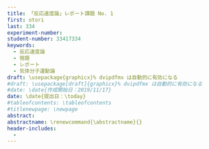 ```yaml
---
title: 「反応速度論」レポート課題 No. 1
first: otori
last: 334
experiment-number: 
student-number: 33417334
keywords:
  - 反応速度論
  - 宿題
  - レポート
  - 気体分子運動論
draft: \usepackage{graphicx}% dvipdfmx は自動的に有効になる
#draft: \usepackage[draft]{graphicx}% dvipdfmx は自動的に有効になる
#date: \date{作成開始日：2019/11/17}
date: \date{提出日：\today}
#tableofcontents: \tableofcontents
#titlenewpage: \newpage
abstract: 
abstractname: \renewcommand{\abstractname}{}
header-includes:
  - 
---
```

